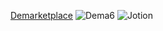 [Demarketplace](https://github.com/DemaPy/Email/assets/80632445/ba6388ec-5ca3-489f-a4c7-84ca6c212286)
![Dema6](https://github.com/DemaPy/Email/assets/80632445/33cc8471-f364-4434-b421-5656816b78e0)
![Jotion](https://github.com/DemaPy/Email/assets/80632445/52417be8-e639-42e8-9c64-28dc74d049ab)
